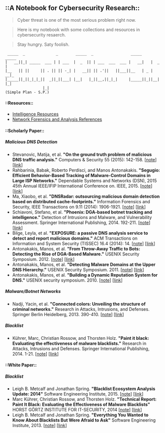 ## ::A Notebook for Cybersecurity Research::


>Cyber threat is one of the most serious problem right now.

>Here is my notebook with some collections and resources in cybersecurity resaerch.

>Stay hungry. Saty foolish.

     _____  _              _        _____  _                 _____     _____
    |   __||_| _____  ___ | | ___  |  _  || | ___  ___  ___ |   __|   |  _  |
    |__   || ||     || . || || -_| |   __|| || .'||   ||___||__   | _ |   __|_
    |_____||_||_|_|_||  _||_||___| |__|   |_||__,||_|_|     |_____||_||__|  |_|
                     |_|
    (Simple Plan - S.P.)

#### ::Resources::
* [Intelligence Resources](resources.md)
* [Network Forensics and Analysis References](network_forensics_and_analysis.md)

#### ::Scholarly Paper::
##### Malicious DNS Detection

* Stevanovic, Matija, et al. **"On the ground truth problem of malicious DNS traffic analysis."**
Computers & Security 55 (2015): 142-158.
[[note](#)]
[[link](http://www.sciencedirect.com/science/article/pii/S016740481500125X)]
* Rahbarinia, Babak, Roberto Perdisci, and Manos Antonakakis. **"Segugio: Efficient Behavior-Based Tracking of Malware-Control Domains in Large ISP Networks."**
Dependable Systems and Networks (DSN), 2015 45th Annual IEEE/IFIP International Conference on. IEEE, 2015.
[[note](#)]
[[link](http://ieeexplore.ieee.org/xpl/articleDetails.jsp?arnumber=7266868)]
* Ma, Xiaobo, et al. **"DNSRadar: outsourcing malicious domain detection based on distributed cache-footprints."**
Information Forensics and Security, IEEE Transactions on 9.11 (2014): 1906-1921.
[[note](#)]
[[link](http://ieeexplore.ieee.org/xpl/articleDetails.jsp?arnumber=6895259)]
* Schiavoni, Stefano, et al. **"Phoenix: DGA-based botnet tracking and intelligence."**
Detection of Intrusions and Malware, and Vulnerability Assessment. Springer International Publishing, 2014. 192-211.
[[note](#)]
[[link](http://link.springer.com/chapter/10.1007/978-3-319-08509-8_11)]
* Bilge, Leyla, et al. **"EXPOSURE: a passive DNS analysis service to detect and report malicious domains."**
ACM Transactions on Information and System Security (TISSEC) 16.4 (2014): 14.
[[note](#)]
[[link](https://dl.acm.org/citation.cfm?id=2584679)]
* Antonakakis, Manos, et al. **"From Throw-Away Traffic to Bots: Detecting the Rise of DGA-Based Malware."**
USENIX Security Symposium. 2012.
[[note](#)]
[[link](https://www.usenix.org/conference/usenixsecurity12/technical-sessions/presentation/antonakakis)]
* Antonakakis, Manos, et al. **"Detecting Malware Domains at the Upper DNS Hierarchy."**
USENIX Security Symposium. 2011.
[[note](#)]
[[link](https://dl.acm.org/citation.cfm?id=2028094)]
* Antonakakis, Manos, et al. **"Building a Dynamic Reputation System for DNS."**
USENIX security symposium. 2010.
[[note](#)]
[[link](https://dl.acm.org/citation.cfm?id=1929844)]

##### Malware/Botnet Networks
* Nadji, Yacin, et al. **"Connected colors: Unveiling the structure of criminal networks."**
Research in Attacks, Intrusions, and Defenses. Springer Berlin Heidelberg, 2013. 390-410.
[[note](#)]
[[link](http://link.springer.com/chapter/10.1007/978-3-642-41284-4_20)]

##### Blacklist
* Kührer, Marc, Christian Rossow, and Thorsten Holz. **"Paint it black: Evaluating the effectiveness of malware blacklists."**
Research in Attacks, Intrusions and Defenses. Springer International Publishing, 2014. 1-21.
[[note](#)]
[[link](http://link.springer.com/chapter/10.1007/978-3-319-11379-1_1)]


#### ::White Paper::
##### Blacklist
* Leigh B. Metcalf and Jonathan Spring. **"Blacklist Ecosystem Analysis Update: 2014"**
Software Engineering Institute, 2015.
[[note](#)]
[[link](https://resources.sei.cmu.edu/library/asset-view.cfm?assetid=428609)]
* Marc Küh­rer, Chris­ti­an Ros­s­ow, and Thors­ten Holz. **"Technical Report: Paint It Black: Evaluating the Effectiveness of Malware Blacklists"**
HORST GÖRTZ INSTITUTE FOR IT-SECURITY, 2014
[[note](#)]
[[link](https://www.hgi.rub.de/hgi/publikationen/tr_bl_eval/)]
* Leigh B. Metcalf and Jonathan Spring. **"Everything You Wanted to Know About Blacklists But Were Afraid to Ask"**
Software Engineering Institute, 2013.
[[note](#)]
[[link](https://resources.sei.cmu.edu/library/asset-view.cfm?assetid=83438)]
